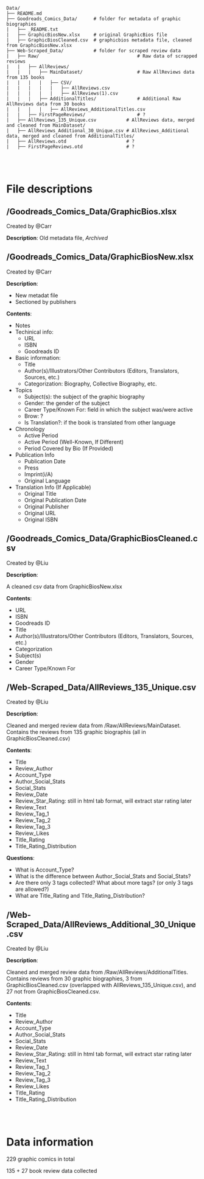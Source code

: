 ```
Data/
├── README.md
├── Goodreads_Comics_Data/      # folder for metadata of graphic biographies
|   ├── _README.txt
|   ├── GraphicBiosNew.xlsx     # original GraphicBios file 
|   ├── GraphicBiosCleaned.csv  # graphicbios metadata file, cleaned from GraphicBiosNew.xlsx
├── Web-Scraped_Data/           # folder for scraped review data
|   ├── Raw/                                    # Raw data of scrapped reviews
|   |   ├── AllReviews/
|   |   |   ├── MainDataset/                    # Raw AllReviews data from 135 books
|   |   |   |   ├── CSV/
|   |   |   |   |   ├── AllReviews.csv
|   |   |   |   |   ├── AllReviews(1).csv
|   |   |   ├── AdditionalTitles/               # Additional Raw AllReviews data from 30 books
|   |   |   |   ├── AllReviews_AdditionalTitles.csv
|   |   ├── FirstPageReviews/                   # ?
|   ├── AllReviews_135_Unique.csv           # AllReviews data, merged and cleaned from MainDataset/
|   ├── AllReviews_Additional_30_Unique.csv # AllReviews_Additional data, merged and cleaned from AdditionalTitles/
|   ├── AllReviews.otd                      # ?
|   ├── FirstPageReviews.otd                # ?
```

</br>
</br>

# File descriptions

## /Goodreads_Comics_Data/GraphicBios.xlsx

Created by @Carr

**Description**: Old metadata file, *Archived*

## /Goodreads_Comics_Data/GraphicBiosNew.xlsx 

Created by @Carr

**Description**: 

- New metadat file
- Sectioned by publishers

**Contents**:

- Notes
- Techinical info: 
    - URL
    - ISBN
    - Goodreads ID
- Basic information: 
    - Title
    - Author(s)/Illustrators/Other Contributors (Editors, Translators, Sources, etc.)
    - Categorization: Biography, Collective Biography, etc.
- Topics
    - Subject(s): the subject of the graphic biography
    - Gender: the gender of the subject
    - Career Type/Known For: field in which the subject was/were active
    - Brow: ?
    - Is Translation?: if the book is translated from other language
- Chronology
    - Active Period
    - Active Period (Well-Known, If Different)
    - Period Covered by Bio (If Provided)
- Publication Info
    - Publication Date
    - Press
    - Imprint(i/A)
    - Original Language
- Translation Info (If Applicable)
    - Original Title
    - Original Publication Date
    - Original Publisher
    - Original URL
    - Original ISBN

## /Goodreads_Comics_Data/GraphicBiosCleaned.csv

Created by @Liu

**Description**: 

A cleaned csv data from GraphicBiosNew.xlsx

**Contents**:

- URL
- ISBN
- Goodreads ID
- Title
- Author(s)/Illustrators/Other Contributors (Editors, Translators, Sources, etc.)
- Categorization
- Subject(s)
- Gender
- Career Type/Known For


## /Web-Scraped_Data/AllReviews_135_Unique.csv

Created by @Liu

**Description**: 

Cleaned and merged review data from /Raw/AllReviews/MainDataset. Contains the reviews from 135 graphic biographis (all in GraphicBiosCleaned.csv)

**Contents**:

- Title
- Review_Author
- Account_Type
- Author_Social_Stats
- Social_Stats
- Review_Date
- Review_Star_Rating: still in html tab format, will extract star rating later
- Review_Text
- Review_Tag_1
- Review_Tag_2
- Review_Tag_3
- Review_Likes
- Title_Rating
- Title_Rating_Distribution

**Questions**:

- What is Account_Type?
- What is the difference between Author_Social_Stats and Social_Stats?
- Are there only 3 tags collected? What about more tags? (or only 3 tags are allowed?)
- What are Title_Rating and Title_Rating_Distribution?

## /Web-Scraped_Data/AllReviews_Additional_30_Unique.csv

Created by @Liu

**Description**: 

Cleaned and merged review data from /Raw/AllReviews/AdditionalTitles. Contains reviews from 30 graphic biographies, 3 from GraphicBiosCleaned.csv (overlapped with AllReviews_135_Unique.csv), and 27 not from GraphicBiosCleaned.csv. 

**Contents**:

- Title
- Review_Author
- Account_Type
- Author_Social_Stats
- Social_Stats
- Review_Date
- Review_Star_Rating: still in html tab format, will extract star rating later
- Review_Text
- Review_Tag_1
- Review_Tag_2
- Review_Tag_3
- Review_Likes
- Title_Rating
- Title_Rating_Distribution

<br/>
<br/>

# Data information

229 graphic comics in total

135 + 27 book review data collected